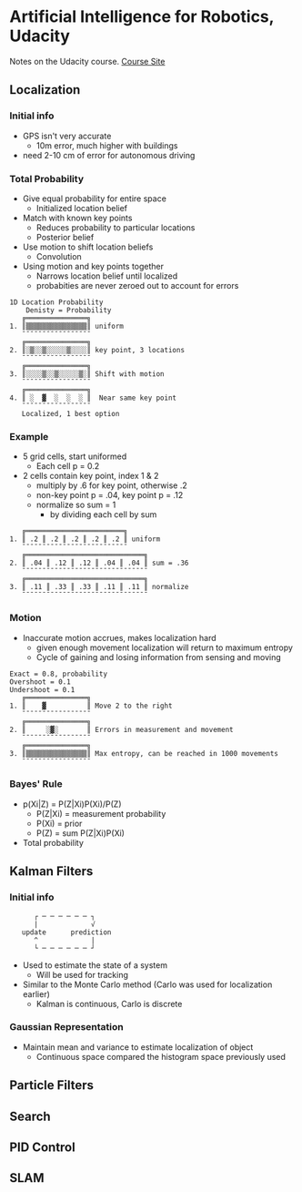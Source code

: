 # Artificial Intelligence for Robotics, Udacity

Notes on the Udacity course. [Course Site](https://www.udacity.com/course/artificial-intelligence-for-robotics--cs373)

## Localization

### Initial info

- GPS isn't very accurate
	* 10m error, much higher with buildings
- need 2-10 cm of error for autonomous driving

### Total Probability

- Give equal probability for entire space
	* Initialized location belief
- Match with known key points
	* Reduces probability to particular locations
	* Posterior belief
- Use motion to shift location beliefs
	* Convolution
- Using motion and key points together
	* Narrows location belief until localized
	* probabities are never zeroed out to account for errors

```
1D Location Probability
	Denisty = Probability
   ╔═══════════════╗
1. ║▒▒▒▒▒▒▒▒▒▒▒▒▒▒▒║ uniform
   ¯¯¯¯¯¯¯¯¯¯¯¯¯¯¯¯¯
   ╔═══════════════╗
2. ║░▒░░▒░░░░░▒░░░░║ key point, 3 locations
   ¯¯¯¯¯¯¯¯¯¯¯¯¯¯¯¯¯
   ╔═══════════════╗
3. ║░░░░▒░░▒░░░░░▒░║ Shift with motion
   ¯¯¯¯¯¯¯¯¯¯¯¯¯¯¯¯¯
   ╔═══════════════╗
4. ║ ░  ▓  ░  ░  ░ ║  Near same key point
   ¯¯¯¯¯¯¯¯¯¯¯¯¯¯¯¯¯
   Localized, 1 best option
```

### Example
- 5 grid cells, start uniformed
	* Each cell p = 0.2
- 2 cells contain key point, index 1 & 2
	* multiply by .6 for key point, otherwise .2
	* non-key point p = .04, key point p = .12
	* normalize so sum = 1
		- by dividing each cell by sum

```
   ╔════════════════════════╗
1. ║ .2 ║ .2 ║ .2 ║ .2 ║ .2 ║ uniform
   ¯¯¯¯¯¯¯¯¯¯¯¯¯¯¯¯¯¯¯¯¯¯¯¯¯¯
   ╔═════════════════════════════╗
2. ║ .04 ║ .12 ║ .12 ║ .04 ║ .04 ║ sum = .36
   ¯¯¯¯¯¯¯¯¯¯¯¯¯¯¯¯¯¯¯¯¯¯¯¯¯¯¯¯¯¯¯
   ╔═════════════════════════════╗
3. ║ .11 ║ .33 ║ .33 ║ .11 ║ .11 ║ normalize
   ¯¯¯¯¯¯¯¯¯¯¯¯¯¯¯¯¯¯¯¯¯¯¯¯¯¯¯¯¯¯¯
```

### Motion
- Inaccurate motion accrues, makes localization hard
	* given enough movement localization will return to
	maximum entropy
	* Cycle of gaining and losing information from sensing and moving

```
Exact = 0.8, probability
Overshoot = 0.1
Undershoot = 0.1
   ╔═══════════════╗
1. ║    ▓          ║ Move 2 to the right
   ¯¯¯¯¯¯¯¯¯¯¯¯¯¯¯¯¯
   ╔═══════════════╗
2. ║     ░▓░       ║ Errors in measurement and movement
   ¯¯¯¯¯¯¯¯¯¯¯¯¯¯¯¯¯
   ╔═══════════════╗
3. ║▒▒▒▒▒▒▒▒▒▒▒▒▒▒▒║ Max entropy, can be reached in 1000 movements
   ¯¯¯¯¯¯¯¯¯¯¯¯¯¯¯¯¯
```

### Bayes' Rule
* p(Xi|Z) = P(Z|Xi)P(Xi)/P(Z)
	- P(Z|Xi) = measurement probability
	- P(Xi) = prior
	- P(Z) = sum P(Z|Xi)P(Xi)
* Total probability

## Kalman Filters

### Initial info

```
      ┌ ─ ─ ─ ─ ─ ─ ┐
      |             √
   update      prediction
      ^             |
      └ ─ ─ ─ ─ ─ ─ ┘
```

- Used to estimate the state of a system
   * Will be used for tracking
- Similar to the Monte Carlo method (Carlo was used for localization earlier)
   * Kalman is continuous, Carlo is discrete

### Gaussian Representation
- Maintain mean and variance to estimate localization of object
   * Continuous space compared the histogram space previously used

## Particle Filters

## Search

## PID Control

## SLAM
